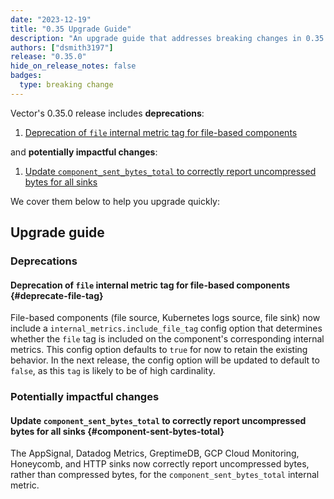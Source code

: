 ```yaml
---
date: "2023-12-19"
title: "0.35 Upgrade Guide"
description: "An upgrade guide that addresses breaking changes in 0.35.0"
authors: ["dsmith3197"]
release: "0.35.0"
hide_on_release_notes: false
badges:
  type: breaking change
---
```


Vector's 0.35.0 release includes **deprecations**:

1. [Deprecation of `file` internal metric tag for file-based components](#deprecate-file-tag)

and **potentially impactful changes**:

1. [Update `component_sent_bytes_total` to correctly report uncompressed bytes for all sinks](#component-sent-bytes-total)

We cover them below to help you upgrade quickly:

## Upgrade guide

### Deprecations

#### Deprecation of `file` internal metric tag for file-based components {#deprecate-file-tag}

File-based components (file source, Kubernetes logs source, file sink) now include a
`internal_metrics.include_file_tag` config option that determines whether the `file` tag is included on the
component's corresponding internal metrics. This config option defaults to `true` for now to retain the
existing behavior. In the next release, the config option will be updated to default to `false`, as this
`tag` is likely to be of high cardinality.

### Potentially impactful changes

#### Update `component_sent_bytes_total` to correctly report uncompressed bytes for all sinks {#component-sent-bytes-total}

The AppSignal, Datadog Metrics, GreptimeDB, GCP Cloud Monitoring, Honeycomb, and HTTP sinks now correctly
report uncompressed bytes, rather than compressed bytes, for the `component_sent_bytes_total` internal metric.
